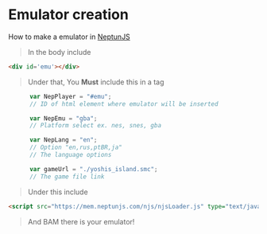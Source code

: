 # Emulator creation

How to make a emulator in <a href="https://neptunjs.xyz/">NeptunJS</a>

> In the body include 

``` html
<div id='emu'></div>
```

> Under that, You **Must** include this in a <script></script> tag


``` js
      var NepPlayer = "#emu";     
      // ID of html element where emulator will be inserted

      var NepEmu = "gba";         
      // Platform select ex. nes, snes, gba

      var NepLang = "en";
      // Option "en,rus,ptBR,ja"
      // The language options

      var gameUrl = "./yoshis_island.smc"; 
      // The game file link

```

> Under this include 

``` html
<script src="https://mem.neptunjs.com/njs/njsLoader.js" type="text/javascript"></script>
```

> And BAM there is your emulator!
